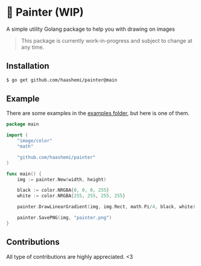 # 🎨 Painter (WIP)

A simple utility Golang package to help you with drawing on images

> This package is currently work-in-progress and subject to change at any time.

## Installation

```bash
$ go get github.com/haashemi/painter@main
```

## Example

There are some examples in the [examples folder](/examples/), but here is one of them.

```go
package main

import (
	"image/color"
	"math"

	"github.com/haashemi/painter"
)

func main() {
	img := painter.New(width, height)

	black := color.NRGBA{0, 0, 0, 255}
	white := color.NRGBA{255, 255, 255, 255}

	painter.DrawLinearGradient(img, img.Rect, math.Pi/4, black, white)

	painter.SavePNG(img, "painter.png")
}
```

## Contributions

All type of contributions are highly appreciated. <3

